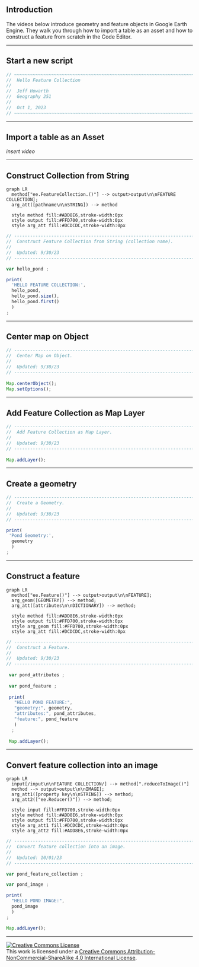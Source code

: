 ## Introduction 

The videos below introduce geometry and feature objects in Google Earth Engine. They walk you through how to import a table as an asset and how to construct a feature from scratch in the Code Editor.  

---

## Start a new script

```js
// ~~~~~~~~~~~~~~~~~~~~~~~~~~~~~~~~~~~~~~~~~~~~~~~~~~~~~~~~~~~~~~~~~~~~~~~~~~
//  Hello Feature Collection
//
//  Jeff Howarth 
//  Geography 251
//
//  Oct 1, 2023
// ~~~~~~~~~~~~~~~~~~~~~~~~~~~~~~~~~~~~~~~~~~~~~~~~~~~~~~~~~~~~~~~~~~~~~~~~~~

```

---

## Import a table as an Asset

_insert video_

---

## Construct Collection from String

``` mermaid
graph LR
  method["ee.FeatureCollection.()"] --> output>output\n\nFEATURE COLLECTION];
  arg_att([pathname\n\nSTRING]) --> method

  style method fill:#ADD8E6,stroke-width:0px
  style output fill:#FFD700,stroke-width:0px
  style arg_att fill:#DCDCDC,stroke-width:0px
```

```js
// --------------------------------------------------------------------------
//  Construct Feature Collection from String (collection name). 
//
//  Updated: 9/30/23
// --------------------------------------------------------------------------

var hello_pond ;

print(
  'HELLO FEATURE COLLECTION:',
  hello_pond,
  hello_pond.size(),
  hello_pond.first()
  )
;
```

---

## Center map on Object

```js
// --------------------------------------------------------------------------
//  Center Map on Object.
//
//  Updated: 9/30/23
// -------------------------------------------------------------------------- 
 
Map.centerObject();
Map.setOptions();
```

---

## Add Feature Collection as Map Layer

```js
// --------------------------------------------------------------------------
//  Add Feature Collection as Map Layer.
//
//  Updated: 9/30/23
// --------------------------------------------------------------------------
  
Map.addLayer();
```

---

## Create a geometry  

```js
// --------------------------------------------------------------------------
//  Create a Geometry.
//
//  Updated: 9/30/23
// --------------------------------------------------------------------------

print(
 'Pond Geometry:',
  geometry
  )
;
```

---

## Construct a feature

``` mermaid
graph LR
  method["ee.Feature()"] --> output>output\n\nFEATURE];
  arg_geom([GEOMETRY]) --> method;
  arg_att([attributes\n\nDICTIONARY]) --> method;

  style method fill:#ADD8E6,stroke-width:0px
  style output fill:#FFD700,stroke-width:0px
  style arg_geom fill:#FFD700,stroke-width:0px
  style arg_att fill:#DCDCDC,stroke-width:0px
```

```js
// --------------------------------------------------------------------------
//  Construct a Feature.
//
//  Updated: 9/30/23
// --------------------------------------------------------------------------
 
 var pond_attributes ;
 
 var pond_feature ;
 
 print(
   "HELLO POND FEATURE:",
   "geometry:", geometry,
   "attributes:", pond_attributes,
   "feature:", pond_feature
   )
  ;
 
 Map.addLayer();
```

---

## Convert feature collection into an image

``` mermaid
graph LR
  input[/input\n\nFEATURE COLLECTION/] --> method[".reduceToImage()"]
  method --> output>output\n\nIMAGE];
  arg_att1([property key\n\nSTRING]) --> method;
  arg_att2(["ee.Reducer()"]) --> method;

  style input fill:#FFD700,stroke-width:0px
  style method fill:#ADD8E6,stroke-width:0px
  style output fill:#FFD700,stroke-width:0px
  style arg_att1 fill:#DCDCDC,stroke-width:0px
  style arg_att2 fill:#ADD8E6,stroke-width:0px
```

```js
// ---------------------------------------------------------------------------
//  Convert feature collection into an image. 
//
//  Updated: 10/01/23
// ---------------------------------------------------------------------------

var pond_feature_collection ;

var pond_image ;

print(
  "HELLO POND IMAGE:", 
  pond_image
  )
;

Map.addLayer();
```

---

<a rel="license" href="http://creativecommons.org/licenses/by-nc-sa/4.0/"><img alt="Creative Commons License" style="border-width:0" src="https://i.creativecommons.org/l/by-nc-sa/4.0/88x31.png" /></a><br />This work is licensed under a <a rel="license" href="http://creativecommons.org/licenses/by-nc-sa/4.0/">Creative Commons Attribution-NonCommercial-ShareAlike 4.0 International License</a>.